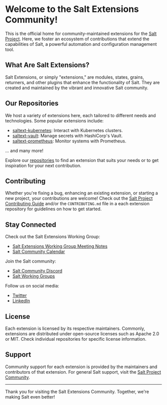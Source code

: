 # Welcome to the Salt Extensions Community!

This is the official home for community-maintained extensions for the [Salt Project](https://saltproject.io/). Here, we
foster an ecosystem of contributions that extend the capabilities of Salt, a powerful automation and configuration
management tool.

## What Are Salt Extensions?

Salt Extensions, or simply "extensions," are modules, states, grains, returners, and other plugins that enhance the
functionality of Salt. They are created and maintained by the vibrant and innovative Salt community.

## Our Repositories

We host a variety of extensions here, each tailored to different needs and technologies. Some popular extensions
include:

- [saltext-kubernetes](https://github.com/salt-extensions/saltext-kubernetes): Interact with Kubernetes clusters.
- [saltext-vault](https://github.com/salt-extensions/saltext-vault): Manage secrets with HashiCorp's Vault.
- [saltext-prometheus](https://github.com/salt-extensions/saltext-prometheus): Monitor systems with Prometheus.

... and many more!

Explore our [repositories](https://github.com/orgs/salt-extensions/repositories) to find an extension that suits your
needs or to get inspiration for your next contribution.

## Contributing

Whether you're fixing a bug, enhancing an existing extension, or starting a new project, your contributions are welcome!
Check out the [Salt Project Contributing
Guide](https://docs.saltproject.io/en/latest/topics/development/contributing.html) and/or the `CONTRIBUTING.md` file in
a each extension repository for guidelines on how to get started.

## Stay Connected

Check out the Salt Extensions Working Group:

- [Salt Extensions Working Group Meeting Notes](https://github.com/salt-extensions/community)
- [Salt Community Calendar](https://saltproject.io/calendar/)

Join the Salt community:

- [Salt Community Discord](https://discord.com/invite/J7b7EscrAs)
- [Salt Working Groups](https://saltproject.io/working-groups/)

Follow us on social media:

- [Twitter](https://twitter.com/Salt_Project_OS)
- [LinkedIn](https://www.linkedin.com/company/saltproject/)

## License

Each extension is licensed by its respective maintainers. Commonly, extensions are distributed under open-source
licenses such as Apache 2.0 or MIT. Check individual repositories for specific license information.

## Support

Community support for each extension is provided by the maintainers and contributors of that extension. For general Salt
support, visit the [Salt Project Community](https://saltproject.io/).

---

Thank you for visiting the Salt Extensions Community. Together, we're making Salt even better!
